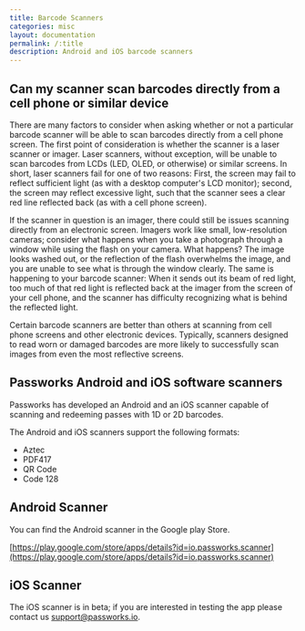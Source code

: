 ```yaml
---
title: Barcode Scanners
categories: misc
layout: documentation
permalink: /:title
description: Android and iOS barcode scanners
---
```


## Can my scanner scan barcodes directly from a cell phone or similar device

There are many factors to consider when asking whether or not a particular barcode scanner will be able to scan barcodes directly from a cell phone screen. The first point of consideration is whether the scanner is a laser scanner or imager. Laser scanners, without exception, will be unable to scan barcodes from LCDs (LED, OLED, or otherwise) or similar screens. In short, laser scanners fail for one of two reasons: First, the screen may fail to reflect sufficient light (as with a desktop computer's LCD monitor); second, the screen may reflect excessive light, such that the scanner sees a clear red line reflected back (as with a cell phone screen).

If the scanner in question is an imager, there could still be issues scanning directly from an electronic screen. Imagers work like small, low-resolution cameras; consider what happens when you take a photograph through a window while using the flash on your camera. What happens? The image looks washed out, or the reflection of the flash overwhelms the image, and you are unable to see what is through the window clearly. The same is happening to your barcode scanner: When it sends out its beam of red light, too much of that red light is reflected back at the imager from the screen of your cell phone, and the scanner has difficulty recognizing what is behind the reflected light.

Certain barcode scanners are better than others at scanning from cell phone screens and other electronic devices. Typically, scanners designed to read worn or damaged barcodes are more likely to successfully scan images from even the most reflective screens.


## Passworks Android and iOS software scanners

Passworks has developed an Android and an iOS scanner capable of scanning and redeeming passes with 1D or 2D barcodes.

The Android and iOS scanners support the following formats:

- Aztec
- PDF417
- QR Code
- Code 128

## Android Scanner

You can find the Android scanner in the Google play Store.

[https://play.google.com/store/apps/details?id=io.passworks.scanner](https://play.google.com/store/apps/details?id=io.passworks.scanner)


## iOS Scanner

The iOS scanner is in beta; if you are interested in testing the app please contact us [support@passworks.io](mailto:support@passworks.io?subject=iOS%20app%20testing).
